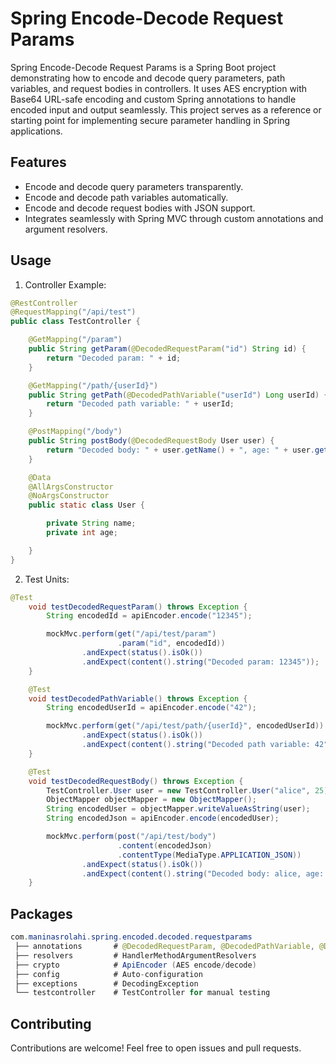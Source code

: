 Spring Encode-Decode Request Params
===================================

Spring Encode-Decode Request Params is a Spring Boot project demonstrating how to encode and decode query parameters, path variables, and request bodies in controllers. It uses AES encryption with Base64 URL-safe encoding and custom Spring annotations to handle encoded input and output seamlessly. This project serves as a reference or starting point for implementing secure parameter handling in Spring applications.

Features
--------

- Encode and decode query parameters transparently.
- Encode and decode path variables automatically.
- Encode and decode request bodies with JSON support.
- Integrates seamlessly with Spring MVC through custom annotations and argument resolvers.

Usage
-----

1. Controller Example:
```java
@RestController
@RequestMapping("/api/test")
public class TestController {

    @GetMapping("/param")
    public String getParam(@DecodedRequestParam("id") String id) {
        return "Decoded param: " + id;
    }

    @GetMapping("/path/{userId}")
    public String getPath(@DecodedPathVariable("userId") Long userId) {
        return "Decoded path variable: " + userId;
    }

    @PostMapping("/body")
    public String postBody(@DecodedRequestBody User user) {
        return "Decoded body: " + user.getName() + ", age: " + user.getAge();
    }

    @Data
    @AllArgsConstructor
    @NoArgsConstructor
    public static class User {

        private String name;
        private int age;

    }
}
```
2. Test Units:
```java
@Test
    void testDecodedRequestParam() throws Exception {
        String encodedId = apiEncoder.encode("12345");

        mockMvc.perform(get("/api/test/param")
                        .param("id", encodedId))
                .andExpect(status().isOk())
                .andExpect(content().string("Decoded param: 12345"));
    }

    @Test
    void testDecodedPathVariable() throws Exception {
        String encodedUserId = apiEncoder.encode("42");

        mockMvc.perform(get("/api/test/path/{userId}", encodedUserId))
                .andExpect(status().isOk())
                .andExpect(content().string("Decoded path variable: 42"));
    }

    @Test
    void testDecodedRequestBody() throws Exception {
        TestController.User user = new TestController.User("alice", 25);
        ObjectMapper objectMapper = new ObjectMapper();
        String encodedUser = objectMapper.writeValueAsString(user);
        String encodedJson = apiEncoder.encode(encodedUser);

        mockMvc.perform(post("/api/test/body")
                        .content(encodedJson)
                        .contentType(MediaType.APPLICATION_JSON))
                .andExpect(status().isOk())
                .andExpect(content().string("Decoded body: alice, age: 25"));
    }
```
Packages
--------
```java
com.maninasrolahi.spring.encoded.decoded.requestparams
 ├── annotations       # @DecodedRequestParam, @DecodedPathVariable, @DecodedRequestBody
 ├── resolvers         # HandlerMethodArgumentResolvers
 ├── crypto            # ApiEncoder (AES encode/decode)
 ├── config            # Auto-configuration
 ├── exceptions        # DecodingException
 └── testcontroller    # TestController for manual testing
```

Contributing
------------

Contributions are welcome! Feel free to open issues and pull requests.
